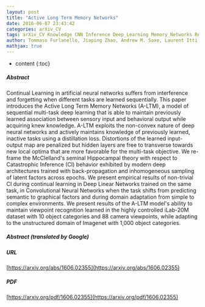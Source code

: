 ```yaml
---
layout: post
title: "Active Long Term Memory Networks"
date: 2016-06-07 23:43:42
categories: arXiv_CV
tags: arXiv_CV Knowledge CNN Inference Deep_Learning Memory_Networks Recognition
author: Tommaso Furlanello, Jiaping Zhao, Andrew M. Saxe, Laurent Itti, Bosco S. Tjan
mathjax: true
---
```


* content
{:toc}

##### Abstract
Continual Learning in artificial neural networks suffers from interference and forgetting when different tasks are learned sequentially. This paper introduces the Active Long Term Memory Networks (A-LTM), a model of sequential multi-task deep learning that is able to maintain previously learned association between sensory input and behavioral output while acquiring knew knowledge. A-LTM exploits the non-convex nature of deep neural networks and actively maintains knowledge of previously learned, inactive tasks using a distillation loss. Distortions of the learned input-output map are penalized but hidden layers are free to transverse towards new local optima that are more favorable for the multi-task objective. We re-frame the McClelland's seminal Hippocampal theory with respect to Catastrophic Inference (CI) behavior exhibited by modern deep architectures trained with back-propagation and inhomogeneous sampling of latent factors across epochs. We present empirical results of non-trivial CI during continual learning in Deep Linear Networks trained on the same task, in Convolutional Neural Networks when the task shifts from predicting semantic to graphical factors and during domain adaptation from simple to complex environments. We present results of the A-LTM model's ability to maintain viewpoint recognition learned in the highly controlled iLab-20M dataset with 10 object categories and 88 camera viewpoints, while adapting to the unstructured domain of Imagenet with 1,000 object categories.

##### Abstract (translated by Google)


##### URL
[https://arxiv.org/abs/1606.02355](https://arxiv.org/abs/1606.02355)

##### PDF
[https://arxiv.org/pdf/1606.02355](https://arxiv.org/pdf/1606.02355)

